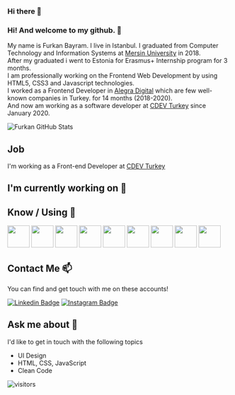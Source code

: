 ### Hi there 👋



<!--
**sfbdev/sfbdev** is a ✨ _special_ ✨ repository because its `README.md` (this file) appears on your GitHub profile.

Here are some ideas to get you started:

- 🔭 I’m currently working on ...
- 🌱 I’m currently learning Vanilla JS, Vue JS and English
- 💬 Ask me about Front-end
- 🌱 I’m currently learning Vanilla JS, Vue JS and English
- 👯 I’m looking to collaborate on ...
- 🤔 I’m looking for help with ...
- 💬 Ask me about Front-end
- 📫 How to reach me: ...
- 😄 Pronouns: ...
- ⚡ Fun fact: ...
-->

### Hi! And welcome to my github. 👋


My name is Furkan Bayram. I live in Istanbul. I graduated from Computer Technology and Information Systems at [Mersin University](http://www.mersin.edu.tr/) in 2018. <br/>
After my graduated i went to Estonia for Erasmus+ Internship program for 3 months. <br/>
I am professionally working on the Frontend Web Development by using HTML5, CSS3 and Javascript technologies. <br/>
I worked as a Frontend Developer in [Alegra Digital](https://alegra.io) which are few well-known companies in Turkey. for 14 months (2018-2020). <br/>
And now am working as a software developer at [CDEV Turkey](http://cdev.global) since January 2020. <br/>

![Furkan GitHub Stats](https://github-readme-stats.vercel.app/api?username=sfbdev&show_icons=true)

## Job

I'm working as a Front-end Developer at [CDEV Turkey](http://cdev.global)

## I'm currently working on 🔭



## Know / Using 🧠

<code><a href="https://www.javascript.com/" target="_blank"><img height="50" src="https://www.vectorlogo.zone/logos/javascript/javascript-horizontal.svg"></a></code>
<code><a href="https://www.postgresql.org" target="_blank"><img height="50" src="https://github.com/abranhe/programming-languages-logos/blob/master/src/html/html.svg"></a></code>
<code><a href="/" target="_blank"><img height="50" src="https://github.com/detain/svg-logos/blob/master/svg/vue-9.svg"></a></code>
<code><a href="/" target="_blank"><img height="50" src="https://www.vectorlogo.zone/logos/sass-lang/sass-lang-ar21.svg"></a></code>
<code><a href="/" target="_blank"><img height="50" src="https://www.vectorlogo.zone/logos/npmjs/npmjs-ar21.svg"></a></code>
<code><a href="/" target="_blank"><img height="50" src="https://www.vectorlogo.zone/logos/gulpjs/gulpjs-ar21.svg"></a></code>
<code><a href="/" target="_blank"><img height="50" src="https://www.vectorlogo.zone/logos/nuxtjs/nuxtjs-ar21.svg"></a></code>
<code><a href="/" target="_blank"><img height="50" src="https://www.vectorlogo.zone/logos/pugjs/pugjs-ar21.svg"></a></code>
<code><a href="https://code.visualstudio.com" target="_blank"><img height="50" src="https://www.vectorlogo.zone/logos/visualstudio_code/visualstudio_code-ar21.svg"></a></code>



## Contact Me 📫

You can find and get touch with me on these accounts!

[![Linkedin Badge](https://img.shields.io/badge/keremvaris-follow%20on%20linkedin-blue?style=for-the-badge&logo=linkedin)](https://www.linkedin.com/in/keremvaris/)
[![Instagram Badge](https://img.shields.io/badge/keremvaris-follow%20on%20instagram-blue?style=for-the-badge&logo=instagram)](https://instagram.com/kerem_varis/)

## Ask me about 💬

I'd like to get in touch with the following topics

  - UI Design
  - HTML, CSS, JavaScript
  - Clean Code
  
  ![visitors](https://visitor-badge.laobi.icu/badge?page_id=sfbdev.visitor-badge)

